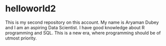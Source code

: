 # helloworld2
This is my second repository on this account.
My name is Aryaman Dubey and I am an aspiring Data Scientist.
I have good knowledge about R programming and SQL.
This is a new era, where programming should be of utmost priority.
